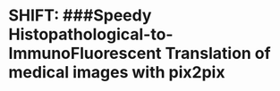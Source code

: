 # **SHIFT**: ###**S**peedy **H**istopathological-to-**I**mmunoFluorescent **T**ranslation of medical images with pix2pix
